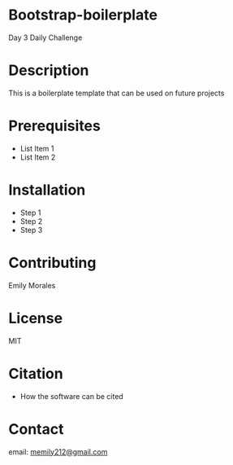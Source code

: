 # Bootstrap-boilerplate
Day 3 Daily Challenge
# Description
This is a boilerplate template that can be used on future projects
# Prerequisites
* List Item 1
* List Item 2
# Installation
* Step 1
* Step 2
* Step 3 
# Contributing
Emily Morales
# License 
MIT 
# Citation
* How the software can be cited
# Contact
email: memily212@gmail.com
